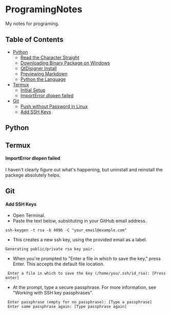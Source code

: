 # ProgramingNotes
My notes for programing.
## Table of Contents
- [Python](#python)
    - [Read the Character Straight](#read-the-character-straight)
	- [Downloading Binary Package on Windows](#downloading-binary-package-on-windows)
	- [QtDisigner Install](#qtdisigner-install)
    - [Previewing Markdown](#previewing-markdown)
    - [Python the Language](#python-the-language)
- [Termux](#termux)
    - [Initial Setup](#initial-setup)
	- [ImportError dlopen failed](#importerror-dlopen-failed)
- [Git](#git)
    - [Push without Password in Linux](#push-without-password-in-linux)
	- [Add SSH Keys](#add-ssh-keys)
## Python
## Termux
#### ImportError dlopen failed
I haven't clearly figure out what's happening, but uninstall and reinstall the packege absolutely helps.
## Git
#### Add SSH Keys
- Open Terminal.
- Paste the text below, substituting in your GitHub email address.
```
ssh-keygen -t rsa -b 4096 -C "your_email@example.com"
```
- This creates a new ssh key, using the provided email as a label.
```
Generating public/private rsa key pair.
```
- When you're prompted to "Enter a file in which to save the key," press Enter. This accepts the default file location.
```
 Enter a file in which to save the key (/home/you/.ssh/id_rsa): [Press enter]
 ```
- At the prompt, type a secure passphrase. For more information, see "Working with SSH key passphrases".
```
 Enter passphrase (empty for no passphrase): [Type a passphrase]
 Enter same passphrase again: [Type passphrase again]
 ```

